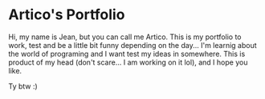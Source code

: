 # Artico's Portfolio

Hi, my name is Jean, but you can call me Artico.
This is my portfolio to work, test and be a little bit funny depending on the day...
I'm learnig about the world of programing and I want test my ideas in somewhere.
This is product of my head (don't scare... I am working on it lol), and I hope you like.

Ty btw :)
